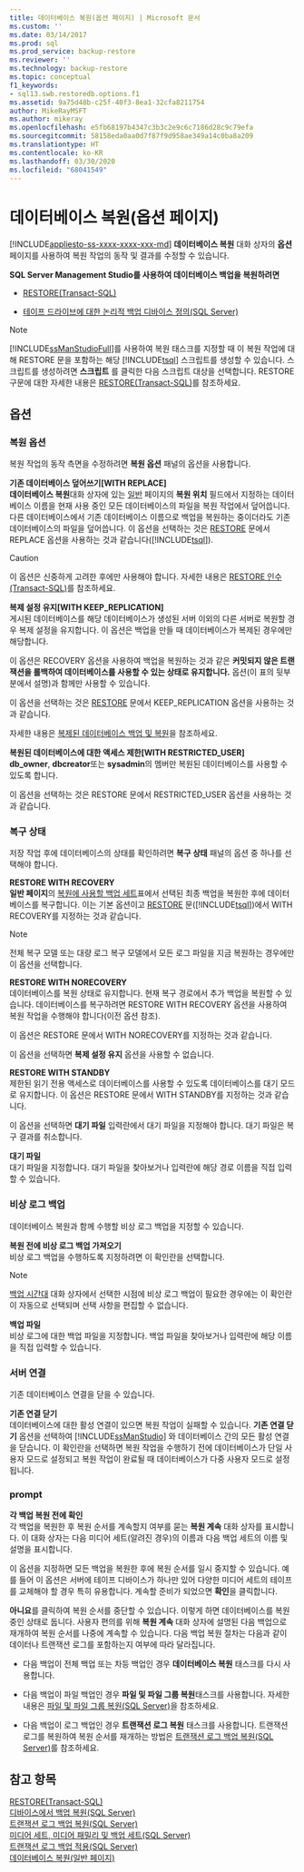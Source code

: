 ```yaml
---
title: 데이터베이스 복원(옵션 페이지) | Microsoft 문서
ms.custom: ''
ms.date: 03/14/2017
ms.prod: sql
ms.prod_service: backup-restore
ms.reviewer: ''
ms.technology: backup-restore
ms.topic: conceptual
f1_keywords:
- sql13.swb.restoredb.options.f1
ms.assetid: 9a75d48b-c25f-40f3-8ea1-32cfa8211754
author: MikeRayMSFT
ms.author: mikeray
ms.openlocfilehash: e5fb68197b4347c3b3c2e9c6c7186d28c9c79efa
ms.sourcegitcommit: 58158eda0aa0d7f87f9d958ae349a14c0ba8a209
ms.translationtype: HT
ms.contentlocale: ko-KR
ms.lasthandoff: 03/30/2020
ms.locfileid: "68041549"
---
```

# <a name="restore-database-options-page"></a>데이터베이스 복원(옵션 페이지)
[!INCLUDE[appliesto-ss-xxxx-xxxx-xxx-md](../../includes/appliesto-ss-xxxx-xxxx-xxx-md.md)]
  **데이터베이스 복원** 대화 상자의 **옵션** 페이지를 사용하여 복원 작업의 동작 및 결과를 수정할 수 있습니다.  
  
 **SQL Server Management Studio를 사용하여 데이터베이스 백업을 복원하려면**  
  
-   [RESTORE&#40;Transact-SQL&#41;](../../t-sql/statements/restore-statements-transact-sql.md)  
  
-   [테이프 드라이브에 대한 논리적 백업 디바이스 정의&#40;SQL Server&#41;](../../relational-databases/backup-restore/define-a-logical-backup-device-for-a-tape-drive-sql-server.md)  
  
> [!NOTE]  
>  [!INCLUDE[ssManStudioFull](../../includes/ssmanstudiofull-md.md)]를 사용하여 복원 태스크를 지정할 때 이 복원 작업에 대해 RESTORE 문을 포함하는 해당 [!INCLUDE[tsql](../../includes/tsql-md.md)] 스크립트를 생성할 수 있습니다. 스크립트를 생성하려면 **스크립트** 를 클릭한 다음 스크립트 대상을 선택합니다. RESTORE 구문에 대한 자세한 내용은 [RESTORE&#40;Transact-SQL&#41;](../../t-sql/statements/restore-statements-transact-sql.md)를 참조하세요.  
  
## <a name="options"></a>옵션  
  
### <a name="restore-options"></a>복원 옵션  
 복원 작업의 동작 측면을 수정하려면 **복원 옵션** 패널의 옵션을 사용합니다.  
  
 **기존 데이터베이스 덮어쓰기[WITH REPLACE]**  
 **데이터베이스 복원**대화 상자에 있는 [일반](../../relational-databases/backup-restore/restore-database-general-page.md) 페이지의 **복원 위치** 필드에서 지정하는 데이터베이스 이름을 현재 사용 중인 모든 데이터베이스의 파일을 복원 작업에서 덮어씁니다. 다른 데이터베이스에서 기존 데이터베이스 이름으로 백업을 복원하는 중이더라도 기존 데이터베이스의 파일을 덮어씁니다. 이 옵션을 선택하는 것은 [RESTORE](../../t-sql/statements/restore-statements-arguments-transact-sql.md) 문에서 REPLACE 옵션을 사용하는 것과 같습니다([!INCLUDE[tsql](../../includes/tsql-md.md)]).  
  
> [!CAUTION]  
>  이 옵션은 신중하게 고려한 후에만 사용해야 합니다. 자세한 내용은 [RESTORE 인수&#40;Transact-SQL&#41;](../../t-sql/statements/restore-statements-arguments-transact-sql.md)를 참조하세요.  
  
 **복제 설정 유지[WITH KEEP_REPLICATION]**  
 게시된 데이터베이스를 해당 데이터베이스가 생성된 서버 이외의 다른 서버로 복원할 경우 복제 설정을 유지합니다. 이 옵션은 백업을 만들 때 데이터베이스가 복제된 경우에만 해당합니다.  
  
 이 옵션은 RECOVERY 옵션을 사용하여 백업을 복원하는 것과 같은 **커밋되지 않은 트랜잭션을 롤백하여 데이터베이스를 사용할 수 있는 상태로 유지합니다.** 옵션(이 표의 뒷부분에서 설명)과 함께만 사용할 수 있습니다.  
  
 이 옵션을 선택하는 것은 [RESTORE](../../t-sql/statements/restore-statements-transact-sql.md) 문에서 KEEP_REPLICATION 옵션을 사용하는 것과 같습니다.  
  
 자세한 내용은 [복제된 데이터베이스 백업 및 복원](../../relational-databases/replication/administration/back-up-and-restore-replicated-databases.md)을 참조하세요.  
  
 **복원된 데이터베이스에 대한 액세스 제한[WITH RESTRICTED_USER]**  
 **db_owner**, **dbcreator**또는 **sysadmin**의 멤버만 복원된 데이터베이스를 사용할 수 있도록 합니다.  
  
 이 옵션을 선택하는 것은 RESTORE 문에서 RESTRICTED_USER 옵션을 사용하는 것과 같습니다.  
  
### <a name="recovery-state"></a>복구 상태  
 저장 작업 후에 데이터베이스의 상태를 확인하려면 **복구 상태** 패널의 옵션 중 하나를 선택해야 합니다.  
  
 **RESTORE WITH RECOVERY**  
 **일반 페이지**의 [복원에 사용할 백업 세트](../../relational-databases/backup-restore/restore-database-general-page.md)표에서 선택된 최종 백업을 복원한 후에 데이터베이스를 복구합니다. 이는 기본 옵션이고 [RESTORE](../../t-sql/statements/restore-statements-arguments-transact-sql.md) 문([!INCLUDE[tsql](../../includes/tsql-md.md)])에서 WITH RECOVERY를 지정하는 것과 같습니다.  
  
> [!NOTE]  
>  전체 복구 모델 또는 대량 로그 복구 모델에서 모든 로그 파일을 지금 복원하는 경우에만 이 옵션을 선택합니다.  
  
 **RESTORE WITH NORECOVERY**  
 데이터베이스를 복원 상태로 유지합니다. 현재 복구 경로에서 추가 백업을 복원할 수 있습니다. 데이터베이스를 복구하려면 RESTORE WITH RECOVERY 옵션을 사용하여 복원 작업을 수행해야 합니다(이전 옵션 참조).  
  
 이 옵션은 RESTORE 문에서 WITH NORECOVERY를 지정하는 것과 같습니다.  
  
 이 옵션을 선택하면 **복제 설정 유지** 옵션을 사용할 수 없습니다.  
  
 **RESTORE WITH STANDBY**  
 제한된 읽기 전용 액세스로 데이터베이스를 사용할 수 있도록 데이터베이스를 대기 모드로 유지합니다. 이 옵션은 RESTORE 문에서 WITH STANDBY를 지정하는 것과 같습니다.  
  
 이 옵션을 선택하면 **대기 파일** 입력란에서 대기 파일을 지정해야 합니다. 대기 파일은 복구 결과를 취소합니다.  
  
 **대기 파일**  
 대기 파일을 지정합니다. 대기 파일을 찾아보거나 입력란에 해당 경로 이름을 직접 입력할 수 있습니다.  
  
### <a name="tail-log-backup"></a>비상 로그 백업  
 데이터베이스 복원과 함께 수행할 비상 로그 백업을 지정할 수 있습니다.  
  
 **복원 전에 비상 로그 백업 가져오기**  
 비상 로그 백업을 수행하도록 지정하려면 이 확인란을 선택합니다.  
  
> [!NOTE]  
>  [백업 시간대](../../relational-databases/backup-restore/backup-timeline.md) 대화 상자에서 선택한 시점에 비상 로그 백업이 필요한 경우에는 이 확인란이 자동으로 선택되며 선택 사항을 편집할 수 없습니다.  
  
 **백업 파일**  
 비상 로그에 대한 백업 파일을 지정합니다. 백업 파일을 찾아보거나 입력란에 해당 이름을 직접 입력할 수 있습니다.  
  
### <a name="server-connections"></a>서버 연결  
 기존 데이터베이스 연결을 닫을 수 있습니다.  
  
 **기존 연결 닫기**  
 데이터베이스에 대한 활성 연결이 있으면 복원 작업이 실패할 수 있습니다. **기존 연결 닫기** 옵션을 선택하여 [!INCLUDE[ssManStudio](../../includes/ssmanstudio-md.md)] 와 데이터베이스 간의 모든 활성 연결을 닫습니다. 이 확인란을 선택하면 복원 작업을 수행하기 전에 데이터베이스가 단일 사용자 모드로 설정되고 복원 작업이 완료될 때 데이터베이스가 다중 사용자 모드로 설정됩니다.  
  
### <a name="prompt"></a>prompt  
 **각 백업 복원 전에 확인**  
 각 백업을 복원한 후 복원 순서를 계속할지 여부를 묻는 **복원 계속** 대화 상자를 표시합니다. 이 대화 상자는 다음 미디어 세트(알려진 경우)의 이름과 다음 백업 세트의 이름 및 설명을 표시합니다.  
  
 이 옵션을 지정하면 모든 백업을 복원한 후에 복원 순서를 일시 중지할 수 있습니다. 예를 들어 이 옵션은 서버에 테이프 디바이스가 하나만 있어 다양한 미디어 세트의 테이프를 교체해야 할 경우 특히 유용합니다. 계속할 준비가 되었으면 **확인**을 클릭합니다.  
  
 **아니요**를 클릭하여 복원 순서를 중단할 수 있습니다. 이렇게 하면 데이터베이스를 복원 중인 상태로 둡니다. 사용자 편의를 위해 **복원 계속** 대화 상자에 설명된 다음 백업으로 재개하여 복원 순서를 나중에 계속할 수 있습니다. 다음 백업 복원 절차는 다음과 같이 데이터나 트랜잭션 로그를 포함하는지 여부에 따라 달라집니다.  
  
-   다음 백업이 전체 백업 또는 차등 백업인 경우 **데이터베이스 복원** 태스크를 다시 사용합니다.  
  
-   다음 백업이 파일 백업인 경우 **파일 및 파일 그룹 복원**태스크를 사용합니다. 자세한 내용은 [파일 및 파일 그룹 복원&#40;SQL Server&#41;](../../relational-databases/backup-restore/restore-files-and-filegroups-sql-server.md)을 참조하세요.  
  
-   다음 백업이 로그 백업인 경우 **트랜잭션 로그 복원** 태스크를 사용합니다. 트랜잭션 로그를 복원하여 복원 순서를 재개하는 방법은 [트랜잭션 로그 백업 복원&#40;SQL Server&#41;](../../relational-databases/backup-restore/restore-a-transaction-log-backup-sql-server.md)를 참조하세요.  
  
## <a name="see-also"></a>참고 항목  
 [RESTORE&#40;Transact-SQL&#41;](../../t-sql/statements/restore-statements-transact-sql.md)   
 [디바이스에서 백업 복원&#40;SQL Server&#41;](../../relational-databases/backup-restore/restore-a-backup-from-a-device-sql-server.md)   
 [트랜잭션 로그 백업 복원&#40;SQL Server&#41;](../../relational-databases/backup-restore/restore-a-transaction-log-backup-sql-server.md)   
 [미디어 세트, 미디어 패밀리 및 백업 세트&#40;SQL Server&#41;](../../relational-databases/backup-restore/media-sets-media-families-and-backup-sets-sql-server.md)   
 [트랜잭션 로그 백업 적용&#40;SQL Server&#41;](../../relational-databases/backup-restore/apply-transaction-log-backups-sql-server.md)   
 [데이터베이스 복원&#40;일반 페이지&#41;](../../relational-databases/backup-restore/restore-database-general-page.md)  
  
  
